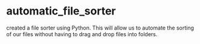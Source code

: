 # automatic_file_sorter
created a file sorter using Python. This will allow us to automate the sorting of our files without having to drag and drop files into folders.
